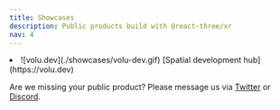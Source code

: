 ```yaml
---
title: Showcases
description: Public products build with @react-three/xr
nav: 4
---
```



<Grid cols={2}>
  <li>
    ![volu.dev](./showcases/volu-dev.gif)
    [Spatial development hub](https://volu.dev)
  </li>
</Grid>

Are we missing your public product? Please message us via [Twitter](https://x.com/BelaBohlender) or [Discord](https://discord.gg/poimandres).